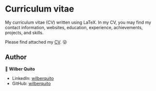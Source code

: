 # Curriculum vitae

My curriculum vitae (CV) written using LaTeX. In my CV, you may find my contact information, websites, education, experience, achievements, projects, and skills.

Please find attached my [CV](https://drive.google.com/file/d/104R7JsnutABb_o1TQ1kNDoYqJC1QCWvU/view?usp=sharing). 😜


## Author

👤 **Wilber Quito**

* LinkedIn: [wilberquito](https://www.linkedin.com/in/wilberquito)
* GitHub: [wilberquito](https://github.com/wilberquito)

